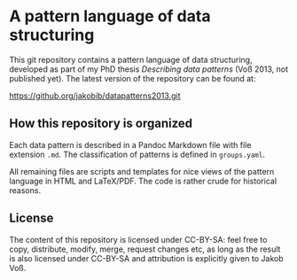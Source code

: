 # A pattern language of data structuring

This git repository contains a pattern language of data structuring, developed
as part of my PhD thesis *Describing data patterns* (Voß 2013, not published
yet). The latest version of the repository can be found at:

<https://github.org/jakobib/datapatterns2013.git>

## How this repository is organized

Each data pattern is described in a Pandoc Markdown file with file extension
`.md`. The classification of patterns is defined in `groups.yaml`.

All remaining files are scripts and templates for nice views of the pattern
language in HTML and LaTeX/PDF. The code is rather crude for historical
reasons.

## License

The content of this repository is licensed under CC-BY-SA: feel free to copy,
distribute, modify, merge, request changes etc, as long as the result is also
licensed under CC-BY-SA and attribution is explicitly given to Jakob Voß.
